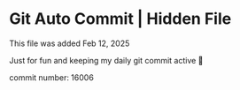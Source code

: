# Git Auto Commit | Hidden File

This file was added Feb 12, 2025

Just for fun and keeping my daily git commit active 🤪

commit number: 16006
